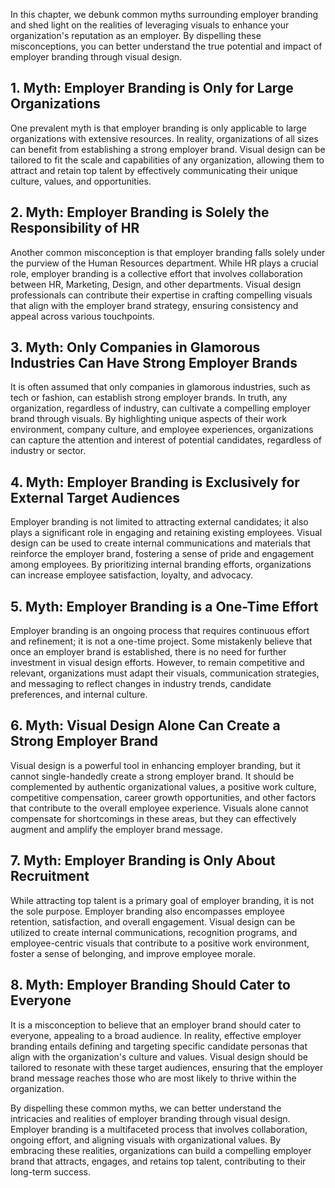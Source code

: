 
In this chapter, we debunk common myths surrounding employer branding and shed light on the realities of leveraging visuals to enhance your organization's reputation as an employer. By dispelling these misconceptions, you can better understand the true potential and impact of employer branding through visual design.

**1. Myth: Employer Branding is Only for Large Organizations**
--------------------------------------------------------------

One prevalent myth is that employer branding is only applicable to large organizations with extensive resources. In reality, organizations of all sizes can benefit from establishing a strong employer brand. Visual design can be tailored to fit the scale and capabilities of any organization, allowing them to attract and retain top talent by effectively communicating their unique culture, values, and opportunities.

**2. Myth: Employer Branding is Solely the Responsibility of HR**
-----------------------------------------------------------------

Another common misconception is that employer branding falls solely under the purview of the Human Resources department. While HR plays a crucial role, employer branding is a collective effort that involves collaboration between HR, Marketing, Design, and other departments. Visual design professionals can contribute their expertise in crafting compelling visuals that align with the employer brand strategy, ensuring consistency and appeal across various touchpoints.

**3. Myth: Only Companies in Glamorous Industries Can Have Strong Employer Brands**
-----------------------------------------------------------------------------------

It is often assumed that only companies in glamorous industries, such as tech or fashion, can establish strong employer brands. In truth, any organization, regardless of industry, can cultivate a compelling employer brand through visuals. By highlighting unique aspects of their work environment, company culture, and employee experiences, organizations can capture the attention and interest of potential candidates, regardless of industry or sector.

**4. Myth: Employer Branding is Exclusively for External Target Audiences**
---------------------------------------------------------------------------

Employer branding is not limited to attracting external candidates; it also plays a significant role in engaging and retaining existing employees. Visual design can be used to create internal communications and materials that reinforce the employer brand, fostering a sense of pride and engagement among employees. By prioritizing internal branding efforts, organizations can increase employee satisfaction, loyalty, and advocacy.

**5. Myth: Employer Branding is a One-Time Effort**
---------------------------------------------------

Employer branding is an ongoing process that requires continuous effort and refinement; it is not a one-time project. Some mistakenly believe that once an employer brand is established, there is no need for further investment in visual design efforts. However, to remain competitive and relevant, organizations must adapt their visuals, communication strategies, and messaging to reflect changes in industry trends, candidate preferences, and internal culture.

**6. Myth: Visual Design Alone Can Create a Strong Employer Brand**
-------------------------------------------------------------------

Visual design is a powerful tool in enhancing employer branding, but it cannot single-handedly create a strong employer brand. It should be complemented by authentic organizational values, a positive work culture, competitive compensation, career growth opportunities, and other factors that contribute to the overall employee experience. Visuals alone cannot compensate for shortcomings in these areas, but they can effectively augment and amplify the employer brand message.

**7. Myth: Employer Branding is Only About Recruitment**
--------------------------------------------------------

While attracting top talent is a primary goal of employer branding, it is not the sole purpose. Employer branding also encompasses employee retention, satisfaction, and overall engagement. Visual design can be utilized to create internal communications, recognition programs, and employee-centric visuals that contribute to a positive work environment, foster a sense of belonging, and improve employee morale.

**8. Myth: Employer Branding Should Cater to Everyone**
-------------------------------------------------------

It is a misconception to believe that an employer brand should cater to everyone, appealing to a broad audience. In reality, effective employer branding entails defining and targeting specific candidate personas that align with the organization's culture and values. Visual design should be tailored to resonate with these target audiences, ensuring that the employer brand message reaches those who are most likely to thrive within the organization.

By dispelling these common myths, we can better understand the intricacies and realities of employer branding through visual design. Employer branding is a multifaceted process that involves collaboration, ongoing effort, and aligning visuals with organizational values. By embracing these realities, organizations can build a compelling employer brand that attracts, engages, and retains top talent, contributing to their long-term success.
